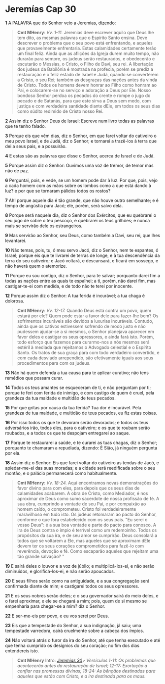 # Jeremías Cap 30

**1** 	A PALAVRA que do Senhor veio a Jeremias, dizendo:

> **Cmt MHenry**: *Vv. 1-11.* Jeremias deve escrever aquilo que Deus lhe tem dito, as mesmas palavras que o Espírito Santo ensina. Deve descrever o problema que o seu povo está enfrentando, e aqueles que provavelmente enfrentaria. Estas calamidades certamente terão um final feliz. Ainda que as aflições da Igreja durem muito tempo, não durarão para sempre, os judeus serão restaurados, e obedecerão e escutarão o Messias, o Cristo, o Filho de Davi, seu rei. A libertação dos judeus da Babilônia é mostrada na profecia, porém se prediz a restauração e o feliz estado de Israel e Judá, quando se converterem a Cristo, o seu Rei; também as desgraças das nações antes da vinda de Cristo. Todos os homens devem honrar ao Filho como honram ao Pai, e colocarem-se no serviço e adoração a Deus por Ele. Nosso bondoso Senhor perdoa os pecados do crente e rompe o jugo do pecado e de Satanás, para que este sirva a Deus sem medo, com justiça e com verdadeira santidade diante dEle, em todos os seus dias como súdito redimido de Cristo nosso Rei.

**2** 	Assim diz o Senhor Deus de Israel: Escreve num livro todas as palavras que te tenho falado.

**3** 	Porque eis que vêm dias, diz o Senhor, em que farei voltar do cativeiro o meu povo Israel, e de Judá, diz o Senhor; e tornarei a trazê-los à terra que dei a seus pais, e a possuirão.

**4** 	E estas são as palavras que disse o Senhor, acerca de Israel e de Judá.

**5** 	Porque assim diz o Senhor: Ouvimos uma voz de tremor, de temor mas não de paz.

**6** 	Perguntai, pois, e vede, se um homem pode dar à luz. Por que, pois, vejo a cada homem com as mãos sobre os lombos como a que está dando à luz? e por que se tornaram pálidos todos os rostos?

**7** 	Ah! porque aquele dia é tão grande, que não houve outro semelhante; e é tempo de angústia para Jacó; ele, porém, será salvo dela.

**8** 	Porque será naquele dia, diz o Senhor dos Exércitos, que eu quebrarei o seu jugo de sobre o teu pescoço, e quebrarei os teus grilhões; e nunca mais se servirão dele os estrangeiros.

**9** 	Mas servirão ao Senhor, seu Deus, como também a Davi, seu rei, que lhes levantarei.

**10** 	Não temas, pois, tu, ó meu servo Jacó, diz o Senhor, nem te espantes, ó Israel; porque eis que te livrarei de terras de longe, e à tua descendência da terra do seu cativeiro; e Jacó voltará, e descansará, e ficará em sossego, e não haverá quem o atemorize.

**11** 	Porque eu sou contigo, diz o Senhor, para te salvar; porquanto darei fim a todas as nações entre as quais te espalhei; a ti, porém, não darei fim, mas castigar-te-ei com medida, e de todo não te terei por inocente.

**12** 	Porque assim diz o Senhor: A tua ferida é incurável; a tua chaga é dolorosa.

> **Cmt MHenry**: *Vv. 12-17.* Quando Deus está contra um povo, quem estará por ele? Quem pode estar a favor dele para fazer-lhe bem? Os sofrimentos incuráveis são devidos a luxurias incuráveis. Contudo, ainda que os cativos estivessem sofrendo de modo justo e não pudessem ajudar-se a si mesmos, o Senhor planejava aparecer em favor deles e castigar os seus opressores, e ainda fará isto. Porém, todo esforço que fazemos para curarmo-nos a nós mesmos será estéril à mediada que rejeitamos o Advogado celestial e o Espírito Santo. Os tratos de sua graça para com todo verdadeiro convertido, e com cada desviado arrependido, são efetivamente iguais aos seus procedimentos para com os judeus.

**13** 	Não há quem defenda a tua causa para te aplicar curativo; não tens remédios que possam curar.

**14** 	Todos os teus amantes se esqueceram de ti, e não perguntam por ti; porque te feri com ferida de inimigo, e com castigo de quem é cruel, pela grandeza da tua maldade e multidão de teus pecados.

**15** 	Por que gritas por causa da tua ferida? Tua dor é incurável. Pela grandeza de tua maldade, e multidão de teus pecados, eu fiz estas coisas.

**16** 	Por isso todos os que te devoram serão devorados; e todos os teus adversários irão, todos eles, para o cativeiro; e os que te roubam serão roubados, e a todos os que te despojam entregarei ao saque.

**17** 	Porque te restaurarei a saúde, e te curarei as tuas chagas, diz o Senhor; porquanto te chamaram a repudiada, dizendo: É Sião, já ninguém pergunta por ela.

**18** 	Assim diz o Senhor: Eis que farei voltar do cativeiro as tendas de Jacó, e apiedar-me-ei das suas moradas; e a cidade será reedificada sobre o seu montão, e o palácio permanecerá como habitualmente.

> **Cmt MHenry**: *Vv. 18-24.* Aqui encontramos novas demonstrações do favor divino para com eles, para depois que os seus dias de calamidades acabarem. A obra de Cristo, como Mediador, é nos aproximar de Deus como sumo sacerdote de nossa profissão de fé. A sua obra, cumprindo a vontade de seu Pai, e por compaixão ao homem caído, o comprometeu. Cristo foi verdadeiramente maravilhoso em tudo isto. Os judeus retomaram ao pacto do Senhor, conforme o que fora estabelecido com os seus pais. "Eu serei o vosso Deus": é a sua boa vontade e parte do pacto para conosco. A ira de Deus contra o ímpio é terrível como um redemoinho. Todos os propósitos da sua ira, e de seu amor se cumprirão. Deus consolará a todos que se voltarem a Ele, mas aqueles que se aproximam dEle devem ter os seus corações comprometidos para fazê-lo com reverência, devoção e fé. Como escaparão aqueles que rejeitam uma tão grande salvação? "

**19** 	E sairá deles o louvor e a voz de júbilo; e multiplicá-los-ei, e não serão diminuídos, e glorificá-los-ei, e não serão apoucados.

**20** 	E seus filhos serão como na antiguidade, e a sua congregação será confirmada diante de mim; e castigarei todos os seus opressores.

**21** 	E os seus nobres serão deles; e o seu governador sairá do meio deles, e o farei aproximar, e ele se chegará a mim; pois, quem de si mesmo se empenharia para chegar-se a mim? diz o Senhor.

**22** 	E ser-me-eis por povo, e eu vos serei por Deus.

**23** 	Eis que a tempestade do Senhor, a sua indignação, já saiu; uma tempestade varredora, cairá cruelmente sobre a cabeça dos ímpios.

**24** 	Não voltará atrás o furor da ira do Senhor, até que tenha executado e até que tenha cumprido os desígnios do seu coração; no fim dos dias entendereis isto.


> **Cmt MHenry** Intro: *[Jeremias 30](../24A-Jr/30.md#0)*> *Versículos 1-11: Os problemas que acontecerão antes da restauração de Israel; 12-17: Exortação a confiar nas promessas divinas; 18-24: As bênçãos destinadas para aqueles que estão com Cristo, e a ira destinada para os maus.*